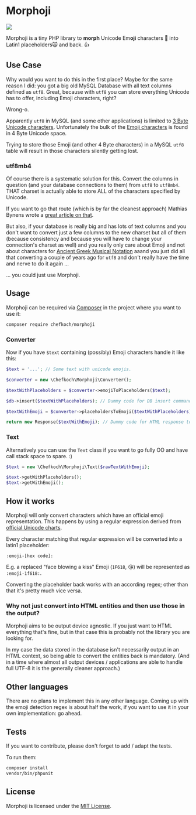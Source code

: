 # Morphoji

![](https://travis-ci.org/chefkoch-dev/morphoji.svg?branch=master)

Morphoji is a tiny PHP library to **morph** Unicode Em**oji** characters 🤗 into 
Latin1 placeholders🙀 and back. 👍

## Use Case

Why would you want to do this in the first place? Maybe for the same reason I
did: you got a big old MySQL Database with all text columns defined as `utf8`.
Great, because with `utf8` you can store everything Unicode has to offer, 
including Emoji characters, right?

Wrong-o.

Apparently `utf8` in MySQL (and some other applications) is limited to [3 Byte 
Unicode characters](https://en.wikipedia.org/wiki/UTF-8#Description). 
Unfortunately the bulk of the 
[Emoji characters](https://unicode-table.com/en/#emoticons) is found in 4 Byte
Unicode space.

Trying to store those Emoji (and other 4 Byte characters) in a MySQL `utf8`
table will result in those characters silently getting lost.

### utf8mb4

Of course there is a systematic solution for this. Convert the columns in 
question (and your database connections to them) from `utf8` to `utf8mb4`. THAT
charset is actually able to store ALL of the characters specified by Unicode.

If you want to go that route (which is by far the cleanest approach) Mathias 
Bynens wrote a 
[great article on that](https://mathiasbynens.be/notes/mysql-utf8mb4).

But also, if your database is really big and has lots of text columns and you
don't want to convert just a few columns to the new charset but all of them
(because consistency and because you will have to change your connection's
charset as well) and you really only care about Emoji and not about 
characters for 
[Ancient Greek Musical Notation](https://unicode-table.com/en/#ancient-greek-musical-notation) 
aaand you just did all that converting a couple of years ago for `utf8` and 
don't really have the time and nerve to do it again ...

... you could just use Morphoji. 

## Usage

Morphoji can be required via [Composer](https://getcomposer.org) in the project
where you want to use it:

```bash
composer require chefkoch/morphoji
```

### Converter

Now if you have `$text` containing (possibly) Emoji characters handle it like 
this:

```php
$text = '...'; // Some text with unicode emojis.

$converter = new \Chefkoch\Morphoji\Converter();

$textWithPlaceholders = $converter->emojiToPlaceholders($text);

$db->insert($textWithPlaceholders); // Dummy code for DB insert command.

$textWithEmoji = $converter->placeholdersToEmoji($textWithPlaceholders);

return new Response($textWithEmoji); // Dummy code for HTML response to browser.
```

### Text

Alternatively you can use the `Text` class if you want to go fully OO and have
call stack space to spare. :)

```php
$text = new \Chefkoch\Morphoji\Text($rawTextWithEmoji);

$text->getWithPlaceholders();
$text->getWithEmoji();
```

## How it works

Morphoji will only convert characters which have an official emoji 
representation. This happens by using a regular expression derived from 
[official Unicode charts](http://www.unicode.org/Public/emoji/5.0/).

Every character matching that regular expression will be converted into a
latin1 placeholder:

```
:emoji-[hex code]:
```

E.g. a replaced "face blowing a kiss" Emoji (`1F618`, 😘) will be represented 
as `:emoji-1f618:`.

Converting the placeholder back works with an according regex; other than that 
it's pretty much vice versa.

### Why not just convert into HTML entities and then use those in the output?

Morphoji aims to be output device agnostic. If you just want to HTML everything
that's fine, but in that case this is probably not the library you are looking
for.

In my case the data stored in the database isn't necessarily output in an HTML
context, so being able to convert the entities back is mandatory. (And in a time
where almost all output devices / applications are able to handle full UTF-8 it
is the generally cleaner approach.)

## Other languages

There are no plans to implement this in any other language. Coming up with the
emoji detection regex is about half the work, if you want to use it in your own 
implementation: go ahead.

## Tests

If you want to contribute, please don't forget to add / adapt the tests.

To run them:

```bash
composer install
vendor/bin/phpunit
```

## License

Morphoji is licensed under the [MIT License](LICENSE).
